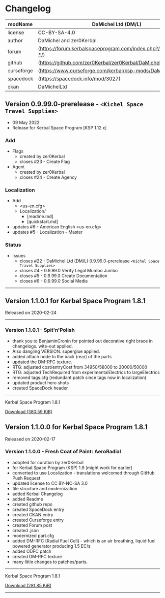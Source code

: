 # Changelog  

| modName    | DaMichel Ltd (DM/L)                                               |
| ---------- | ----------------------------------------------------------------- |
| license    | CC-BY-SA-4.0                                                      |
| author     | DaMichel and zer0Kerbal                                           |
| forum      | (https://forum.kerbalspaceprogram.com/index.php?/topic/208107-*/) |
| github     | (https://github.com/zer0Kerbal/zer0Kerbal/DaMichelLtd)            |
| curseforge | (https://www.curseforge.com/kerbal/ksp-mods/DaMichelLtd)          |
| spacedock  | (https://spacedock.info/mod/3027)                                 |
| ckan       | DaMichelLtd                                                       |

## Version 0.9.99.0-prerelease - `<Kichel Space Travel Supplies>`

* 09 May 2022  
* Release for Kerbal Space Program [KSP 1.12.x]

### Add

* Flags
  * created by zer0Kerbal
  * closes #23 - Create Flag
* Agent
  * created by zer0Kerbal
  * closes #24 - Create Agency

### Localization

* Add
  * <us-en.cfg>
  * Localization/
    * [readme.md]
    * [quickstart.md]
* updates #6 - American English <us-en.cfg>
* updates #5 - Localization - Master

### Status

* Issues
  * closes #22 - DaMichel Ltd (DM/L) 0.9.99.0-prerelease `<Kichel Space Travel Supplies>`
  * closes #4 - 0.9.99.0 Verify Legal Mumbo Jumbo
  * closes #5 - 0.9.99.0 Create Documentation
  * closes #6 - 0.9.99.0 Social Media

---

## Version 1.1.0.1 for Kerbal Space Program 1.8.1

Released on 2020-02-24

---

### Version 1.1.0.1 - Spit'n'Polish

* thank you to BenjaminCronin for pointed out decorative right brace in changelogs. wite-out applied.
* Also dangling VERSION. superglue applied.
* added attach node to the back (rear) of the parts
* updated the DM-RFC texture.
* RTG: adjusted cost/entryCost from 34950/58000 to 20000/50000
* RTG: adjusted TechRequired from experimentalElectrics to largeElectrics
* removed tags.cfg (redundant patch since tags now in localization)
* updated product hero shots
* created SpaceDock header

---

Kerbal Space Program 1.8.1

[Download (380.59 KiB)](https://spacedock.info/mod/2338/DaMichel's%20AeroRadial%20(D/AR)/download/1.1.0.1)

## Version 1.1.0.0 for Kerbal Space Program 1.8.1

Released on 2020-02-17

### Version 1.1.0.0 - Fresh Coat of Paint: AeroRadial

* adopted for curation by zer0Kerbal
* for Kerbal Space Program (KSP) 1.9 (might work for earlier)
* converted to use Localization - translations welcomed through GitHub Push Request
* updated license to CC BY-NC-SA 3.0
* file structure and modernization
* added Kerbal Changelog
* added Readme
* created github repo
* created SpaceDock entry
* created CKAN entry
* created Curseforge entry
* created Forum post
* created .json
* modernized part.cfg
* added DM-RFC (Radial Fuel Cell) - which is an air breathing, liquid fuel powered generator producing 1.5 EC/s
* added ODFC patch
* created DM-RFC texture
* many little changes to patches/parts.

---

Kerbal Space Program 1.8.1

[Download (281.85 KiB)](https://spacedock.info/mod/2338/DaMichel's%20AeroRadial%20(D/AR)/download/1.1.0.0)

---